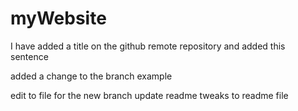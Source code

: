 # myWebsite
I have added a title on the github remote repository and added this sentence

added a change to the branch example

edit to file for the new branch update readme 
tweaks to readme file